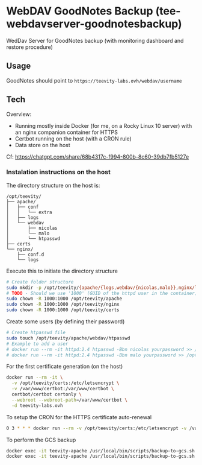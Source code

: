
# WebDAV GoodNotes Backup (tee-webdavserver-goodnotesbackup)

WedDav Server for GoodNotes backup (with monitoring dashboard and restore procedure)




## Usage

GoodNotes should point to `https://teevity-labs.ovh/webdav/username`




## Tech

Overview:
 - Running mostly inside Docker (for me, on a Rocky Linux 10 server) with an nginx companion container for HTTPS
 - Certbot running on the host (with a CRON rule)
 - Data store on the host

Cf: https://chatgpt.com/share/68b4317c-f994-800b-8c60-39db7fb5127e


### Instalation instructions on the host

The directory structure on the host is:
```
/opt/teevity/
├── apache/
│   ├── conf
│   │   └── extra
│   ├── logs
│   └── webdav
│       ├── nicolas
│       └── malo
│       └── htpasswd
├── certs
└── nginx/
    ├── conf.d
    └── logs
```

Execute this to initiate the directory structure
```bash
# Create folder structure
sudo mkdir -p /opt/teevity/{apache/{logs,webdav/{nicolas,malo}},nginx/logs,certs}
# TODO - Should we use '1000' (GUID of the httpd user in the container) or `sudo chown -R $USER:$USER ...` as suggested by ChatGPT
sudo chown -R 1000:1000 /opt/teevity/apache
sudo chown -R 1000:1000 /opt/teevity/nginx
sudo chown -R 1000:1000 /opt/teevity/certs
```

Create some users (by defining their password)
```bash
# Create htpasswd file
sudo touch /opt/teevity/apache/webdav/htpasswd
# Example to add a user
# docker run --rm -it httpd:2.4 htpasswd -Bbn nicolas yourpassword >> /opt/teevity/apache/webdav/htpasswd
# docker run --rm -it httpd:2.4 htpasswd -Bbn malo yourpassword >> /opt/teevity/apache/webdav/htpasswd
```

For the first certificate generation (on the host)
```bash
docker run --rm -it \
  -v /opt/teevity/certs:/etc/letsencrypt \
  -v /var/www/certbot:/var/www/certbot \
  certbot/certbot certonly \
  --webroot --webroot-path=/var/www/certbot \
  -d teevity-labs.ovh
```

To setup the CRON for the HTTPS certificate auto-renewal
```bash
0 3 * * * docker run --rm -v /opt/teevity/certs:/etc/letsencrypt -v /var/www/certbot:/var/www/certbot certbot/certbot renew --quiet --deploy-hook "docker-compose restart nginx"
```

To perform the GCS backup
```bash
docker exec -it teevity-apache /usr/local/bin/scripts/backup-to-gcs.sh nicolas gs://mybucket-daily
docker exec -it teevity-apache /usr/local/bin/scripts/backup-to-gcs.sh malo gs://mybucket-weekly
```
